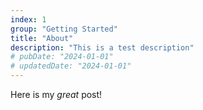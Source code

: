 ```yaml
---
index: 1
group: "Getting Started"
title: "About"
description: "This is a test description"
# pubDate: "2024-01-01"
# updatedDate: "2024-01-01"
---
```


Here is my _great_ post!
